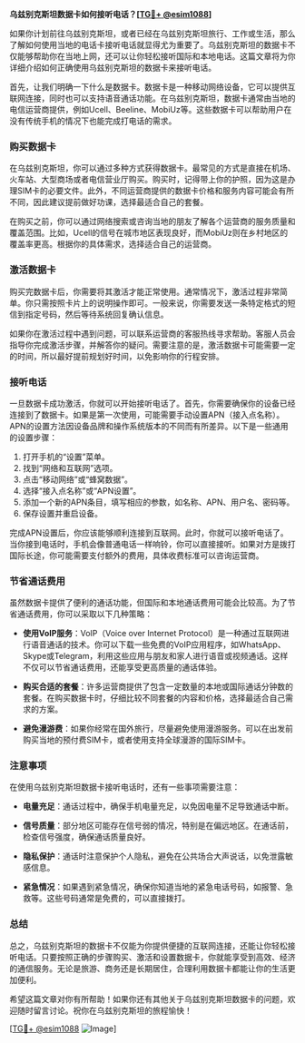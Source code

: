 **乌兹别克斯坦数据卡如何接听电话？[[TG💪+ @esim1088](https://t.me/s/esim1088)]**

如果你计划前往乌兹别克斯坦，或者已经在乌兹别克斯坦旅行、工作或生活，那么了解如何使用当地的电话卡接听电话就显得尤为重要了。乌兹别克斯坦的数据卡不仅能够帮助你在当地上网，还可以让你轻松接听国际和本地电话。这篇文章将为你详细介绍如何正确使用乌兹别克斯坦的数据卡来接听电话。

首先，让我们明确一下什么是数据卡。数据卡是一种移动网络设备，它可以提供互联网连接，同时也可以支持语音通话功能。在乌兹别克斯坦，数据卡通常由当地的电信运营商提供，例如Ucell、Beeline、MobiUz等。这些数据卡可以帮助用户在没有传统手机的情况下也能完成打电话的需求。

### **购买数据卡**

在乌兹别克斯坦，你可以通过多种方式获得数据卡。最常见的方式是直接在机场、火车站、大型商场或者电信营业厅购买。购买时，记得带上你的护照，因为这是办理SIM卡的必要文件。此外，不同运营商提供的数据卡价格和服务内容可能会有所不同，因此建议提前做好功课，选择最适合自己的套餐。

在购买之前，你可以通过网络搜索或咨询当地的朋友了解各个运营商的服务质量和覆盖范围。比如，Ucell的信号在城市地区表现良好，而MobiUz则在乡村地区的覆盖率更高。根据你的具体需求，选择适合自己的运营商。

### **激活数据卡**

购买完数据卡后，你需要将其激活才能正常使用。通常情况下，激活过程非常简单。你只需按照卡片上的说明操作即可。一般来说，你需要发送一条特定格式的短信到指定号码，然后等待系统回复确认信息。

如果你在激活过程中遇到问题，可以联系运营商的客服热线寻求帮助。客服人员会指导你完成激活步骤，并解答你的疑问。需要注意的是，激活数据卡可能需要一定的时间，所以最好提前规划好时间，以免影响你的行程安排。

### **接听电话**

一旦数据卡成功激活，你就可以开始接听电话了。首先，你需要确保你的设备已经连接到了数据卡。如果是第一次使用，可能需要手动设置APN（接入点名称）。APN的设置方法因设备品牌和操作系统版本的不同而有所差异。以下是一些通用的设置步骤：

1. 打开手机的“设置”菜单。
2. 找到“网络和互联网”选项。
3. 点击“移动网络”或“蜂窝数据”。
4. 选择“接入点名称”或“APN设置”。
5. 添加一个新的APN条目，填写相应的参数，如名称、APN、用户名、密码等。
6. 保存设置并重启设备。

完成APN设置后，你应该能够顺利连接到互联网。此时，你就可以接听电话了。当你接到电话时，手机会像普通电话一样响铃，你可以直接接听。如果对方是拨打国际长途，你可能需要支付额外的费用，具体收费标准可以咨询运营商。

### **节省通话费用**

虽然数据卡提供了便利的通话功能，但国际和本地通话费用可能会比较高。为了节省通话费用，你可以采取以下几种策略：

- **使用VoIP服务**：VoIP（Voice over Internet Protocol）是一种通过互联网进行语音通话的技术。你可以下载一些免费的VoIP应用程序，如WhatsApp、Skype或Telegram，利用这些应用与朋友和家人进行语音或视频通话。这样不仅可以节省通话费用，还能享受更高质量的通话体验。
  
- **购买合适的套餐**：许多运营商提供了包含一定数量的本地或国际通话分钟数的套餐。在购买数据卡时，仔细比较不同套餐的内容和价格，选择最适合自己需求的方案。

- **避免漫游费**：如果你经常在国外旅行，尽量避免使用漫游服务。可以在出发前购买当地的预付费SIM卡，或者使用支持全球漫游的国际SIM卡。

### **注意事项**

在使用乌兹别克斯坦数据卡接听电话时，还有一些事项需要注意：

- **电量充足**：通话过程中，确保手机电量充足，以免因电量不足导致通话中断。
  
- **信号质量**：部分地区可能存在信号弱的情况，特别是在偏远地区。在通话前，检查信号强度，确保通话质量良好。

- **隐私保护**：通话时注意保护个人隐私，避免在公共场合大声说话，以免泄露敏感信息。

- **紧急情况**：如果遇到紧急情况，确保你知道当地的紧急电话号码，如报警、急救等。这些号码通常是免费的，可以直接拨打。

### **总结**

总之，乌兹别克斯坦的数据卡不仅能为你提供便捷的互联网连接，还能让你轻松接听电话。只要按照正确的步骤购买、激活和设置数据卡，你就能享受到高效、经济的通信服务。无论是旅游、商务还是长期居住，合理利用数据卡都能让你的生活更加便利。

希望这篇文章对你有所帮助！如果你还有其他关于乌兹别克斯坦数据卡的问题，欢迎随时留言讨论。祝你在乌兹别克斯坦的旅程愉快！

[[TG💪+ @esim1088](https://t.me/s/esim1088) ![Image](https://i.postimg.cc/4NQfJmqS/Snipaste-2025-05-13-00-14-12.png)]